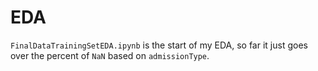 # EDA

`FinalDataTrainingSetEDA.ipynb` is the start of my EDA, so far it just goes over the percent of `NaN` based on `admissionType`. 
